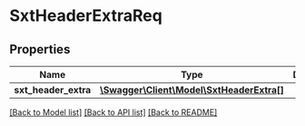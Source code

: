 # SxtHeaderExtraReq

## Properties
Name | Type | Description | Notes
------------ | ------------- | ------------- | -------------
**sxt_header_extra** | [**\Swagger\Client\Model\SxtHeaderExtra[]**](SxtHeaderExtra.md) |  | [optional] 

[[Back to Model list]](../README.md#documentation-for-models) [[Back to API list]](../README.md#documentation-for-api-endpoints) [[Back to README]](../README.md)


